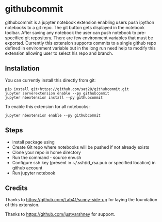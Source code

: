 # githubcommit

githubcommit is a jupyter notebook extension enabling users push ipython notebooks to a git repo.
The git button gets displayed in the notebook toolbar. After saving any notebook
the user can push notebook to pre-specified git repository. There are few
environment variables that must be exported. Currently this extension supports
commits to a single github repo defined in environment variable but in the long
run need help to modify this extension allowing user to select his repo and branch.

## Installation

You can currently install this directly from git:

```
pip install git+https://github.com/sat28/githubcommit.git
jupyter serverextension enable --py githubcommit
jupyter nbextension install --py githubcommit
```

To enable this extension for all notebooks:

```
jupyter nbextension enable --py githubcommit
```

## Steps

* Install package using
* Create Git repo where notebooks will be pushed if not already exists
* Clone your repo in home directory
* Run the command - source env.sh
* Configure ssh key (present in ~/.ssh/id_rsa.pub or specified location) in github account
* Run jupyter notebook


## Credits

Thanks to https://github.com/Lab41/sunny-side-up for laying the foundation of this extension.

Thanks to https://github.com/justvarshney for support.

